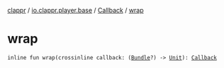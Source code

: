 [clappr](../../index.md) / [io.clappr.player.base](../index.md) / [Callback](index.md) / [wrap](.)

# wrap

`inline fun wrap(crossinline callback: (`[`Bundle`](https://developer.android.com/reference/android/os/Bundle.html)`?) -> `[`Unit`](https://kotlinlang.org/api/latest/jvm/stdlib/kotlin/-unit/index.html)`): `[`Callback`](index.md)
